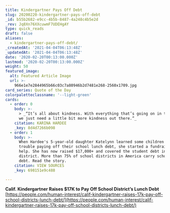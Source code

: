 ```yaml
---
title: Kindergartner Pays Off Debt
slug: 20200220-kindergartner-pays-off-debt
_id: b55b2682-e9cc-4b5b-8487-4a248c4b5e2d
_rev: Jq8Xn76XXcuwmF7UDEHgAY
type: quick_reads
draft: false
aliases:
  - kindergartner-pays-off-debt/
_createdAt: '2021-04-04T06:13:48Z'
_updatedAt: '2021-04-04T06:13:48Z'
date: '2020-02-20T00:13:00.000Z'
lastmod: '2020-02-20T00:13:00.000Z'
weight: 50
featured_image:
  alt: Featured Article Image
  url: >-
    966e1e7e2844965b66c03c7a80946b2d7481e268-2560x1709.jpg
card_series: Quote of the Day
colorpaletteclassname: '--light-green'
cards:
  - order: 0
    body: >-
      > _“It’s all about kindness. With everything that’s going on in the world,
      we just need a little bit more kindness out there.”_
    citation: KARINA HARDEE
    _key: 8d4d7266b098
  - order: 1
    body: >-
      When Hardee's 5-year-old daughter Katelynn learned some children had
      trouble paying off their school lunch debt, she started a fundraiser to
      help. She has now raised $17,000+ and covered the student debt in her
      district. More than 75% of school districts in America carry school lunch
      debt. Read the story.
    citation: VIEW SOURCES
    _key: 698151e9c488

---
```

**Calif. Kindergartner Raises $17K to Pay Off School District’s Lunch Debt**  
[https://people.com/human-interest/calif-kindergartner-raises-17k-pay-off-school-districts-lunch-debt/](https://people.com/human-interest/calif-kindergartner-raises-17k-pay-off-school-districts-lunch-debt/)